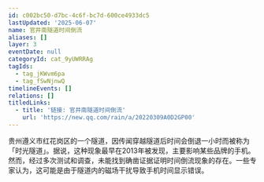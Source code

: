 ```yaml
---
id: c002bc50-d7bc-4c6f-bc7d-600ce4933dc5
lastUpdated: '2025-06-07'
name: 官井南隧道时间倒流
aliases: []
layer: 3
eventDate: null
categoryId: cat_9yUWRRAg
tagIds:
  - tag_jKWvm6pa
  - tag_fSwNjnwQ
timelineEvents: []
relations: []
titledLinks:
  - title: '链接: 官井南隧道时间倒流'
    url: 'https://new.qq.com/rain/a/20220309A0D2GP00'
---
```

贵州遵义市红花岗区的一个隧道，因传闻穿越隧道后时间会倒退一小时而被称为「时光隧道」。据说，这种现象最早在2013年被发现，主要影响某些品牌的手机。 然而，经过多次测试和调查，未能找到确凿证据证明时间倒流现象的存在。一些专家认为，这可能是由于隧道内的磁场干扰导致手机时间显示错误。

